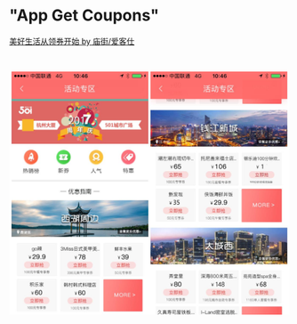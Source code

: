 # "App Get Coupons"

[美好生活从领券开始 by 庙街/爱客仕](https://appadvice.com/app/e9-a2-86-e5-88-b8/1249324960)

<br>

![home1](../docs/images/app-lq-merge-1.jpg)

